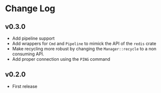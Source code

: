 # Change Log

## v0.3.0

* Add pipeline support
* Add wrappers for `Cmd` and `Pipeline` to mimick the API of the `redis` crate
* Make recycling more robust by changing the `Manager::recycle` to a non
  consuming API.
* Add proper connection using the `PING` command

## v0.2.0

* First release
